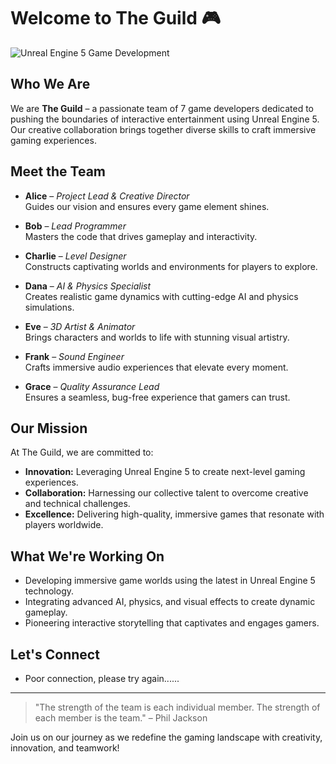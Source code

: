 # Welcome to The Guild 🎮

![Unreal Engine 5 Game Development](https://media.giphy.com/media/xUPGcguWZHRC2HyBRS/giphy.gif)

## Who We Are
We are **The Guild** – a passionate team of 7 game developers dedicated to pushing the boundaries of interactive entertainment using Unreal Engine 5. Our creative collaboration brings together diverse skills to craft immersive gaming experiences.

## Meet the Team
- **Alice** – *Project Lead & Creative Director*  
  Guides our vision and ensures every game element shines.
  
- **Bob** – *Lead Programmer*  
  Masters the code that drives gameplay and interactivity.
  
- **Charlie** – *Level Designer*  
  Constructs captivating worlds and environments for players to explore.
  
- **Dana** – *AI & Physics Specialist*  
  Creates realistic game dynamics with cutting-edge AI and physics simulations.
  
- **Eve** – *3D Artist & Animator*  
  Brings characters and worlds to life with stunning visual artistry.
  
- **Frank** – *Sound Engineer*  
  Crafts immersive audio experiences that elevate every moment.
  
- **Grace** – *Quality Assurance Lead*  
  Ensures a seamless, bug-free experience that gamers can trust.

## Our Mission
At The Guild, we are committed to:
- **Innovation:** Leveraging Unreal Engine 5 to create next-level gaming experiences.
- **Collaboration:** Harnessing our collective talent to overcome creative and technical challenges.
- **Excellence:** Delivering high-quality, immersive games that resonate with players worldwide.

## What We're Working On
- Developing immersive game worlds using the latest in Unreal Engine 5 technology.
- Integrating advanced AI, physics, and visual effects to create dynamic gameplay.
- Pioneering interactive storytelling that captivates and engages gamers.

## Let's Connect
- Poor connection, please try again......

---

> "The strength of the team is each individual member. The strength of each member is the team." – Phil Jackson

Join us on our journey as we redefine the gaming landscape with creativity, innovation, and teamwork!

